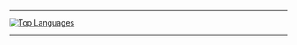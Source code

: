 <hr>
<p align="center">
  
  [![Top Languages](https://github-readme-stats.vercel.app/api/top-langs/?username=krystof-cejchan&langs_count=5&layout=donut)](https://www.krystofcejchan.cz/)
 
  
  <p>

  
 <!-- ![My Stats](https://github-readme-stats.vercel.app/api?username=krystof-cejchan&show_icons=true) -->


<hr>




